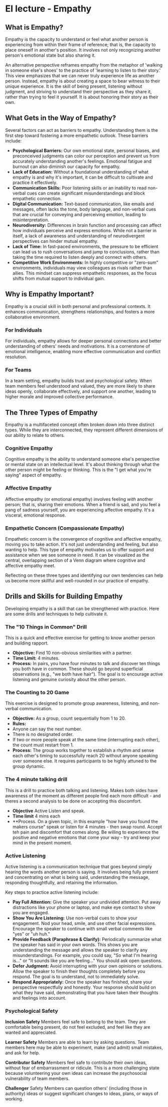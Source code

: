# EI lecture - Empathy

## What is Empathy?

Empathy is the capacity to understand or feel what another person is experiencing from within their frame of reference; that is, the capacity to place oneself in another's position. It involves not only recognizing another person's emotional state but also sharing it.

An alternative perspective reframes empathy from the metaphor of 'walking in someone else's shoes' to the practice of 'learning to listen to their story.' This view emphasizes that we can never truly experience life as another person. Instead, empathy is about creating a space to bear witness to their unique experience. It is the skill of being present, listening without judgment, and striving to understand their perspective as they share it, rather than trying to feel it yourself. It is about honoring their story as their own.

## What Gets in the Way of Empathy?

Several factors can act as barriers to empathy. Understanding them is the first step toward fostering a more empathetic outlook. These barriers include:

* **Psychological Barriers:** Our own emotional state, personal biases, and preconceived judgments can color our perception and prevent us from accurately understanding another's feelings. Emotional fatigue and burnout can also diminish our capacity for empathy.
* **Lack of Education:** Without a foundational understanding of what empathy is and why it's important, it can be difficult to cultivate and practice it effectively.
* **Communication Skills:** Poor listening skills or an inability to read non-verbal cues can create significant misunderstandings and block empathetic connection.
* **Digital Communication:** Text-based communication, like emails and messages, often lacks the tone, body language, and non-verbal cues that are crucial for conveying and perceiving emotion, leading to misinterpretation.
* **Neurodiversity:** Differences in brain function and processing can affect how individuals perceive and express emotions. While not a barrier in itself, a lack of awareness and understanding of neurodivergent perspectives can hinder mutual empathy.
* **Lack of Time:** In fast-paced environments, the pressure to be efficient can lead us to rush conversations and jump to conclusions, rather than taking the time required to listen deeply and connect with others.
* **Competitive Work Environments:** In highly competitive or "zero-sum" environments, individuals may view colleagues as rivals rather than allies. This mindset can suppress empathetic responses, as the focus shifts from mutual support to individual gain.

## Why is Empathy Important?

Empathy is a crucial skill in both personal and professional contexts. It enhances communication, strengthens relationships, and fosters a more collaborative environment.

### For Individuals

For individuals, empathy allows for deeper personal connections and better understanding of others' needs and motivations. It is a cornerstone of emotional intelligence, enabling more effective communication and conflict resolution.

### For Teams

In a team setting, empathy builds trust and psychological safety. When team members feel understood and valued, they are more likely to share ideas openly, collaborate effectively, and support one another, leading to higher morale and improved collective performance.

## The Three Types of Empathy

Empathy is a multifaceted concept often broken down into three distinct types. While they are interconnected, they represent different dimensions of our ability to relate to others.

### Cognitive Empathy

Cognitive empathy is the ability to understand someone else's perspective or mental state on an intellectual level. It's about thinking through what the other person might be feeling or thinking. This is the "I get what you're saying" aspect of empathy.

### Affective Empathy

Affective empathy (or emotional empathy) involves feeling *with* another person; that is, sharing their emotions. When a friend is sad, and you feel a pang of sadness yourself, you are experiencing affective empathy. It's a visceral, emotional response.

### Empathetic Concern (Compassionate Empathy)

Empathetic concern is the convergence of cognitive and affective empathy, moving you to take action. It's not just understanding and feeling, but also wanting to help. This type of empathy motivates us to offer support and assistance when we see someone in need. It can be visualized as the central, overlapping section of a Venn diagram where cognitive and affective empathy meet.

Reflecting on these three types and identifying our own tendencies can help us become more skillful and well-rounded in our practice of empathy.

## Drills and Skills for Building Empathy

Developing empathy is a skill that can be strengthened with practice. Here are some drills and techniques to help cultivate it.

### The "10 Things in Common" Drill

This is a quick and effective exercise for getting to know another person and building rapport.

* **Objective:** Find 10 non-obvious similarities with a partner.
* **Time Limit:** 4 minutes.
* **Process:** In pairs, you have four minutes to talk and discover ten things you both have in common. These should go beyond superficial observations (e.g., "we both have hair"). The goal is to encourage active listening and genuine curiosity about the other person.

### The Counting to 20 Game

This exercise is designed to promote group awareness, listening, and non-verbal communication.

* **Objective:** As a group, count sequentially from 1 to 20.
* **Rules:**
* Anyone can say the next number.
* There is no designated order.
* If two or more people speak at the same time (interrupting each other), the count must restart from 1.
* **Process:** The group works together to establish a rhythm and sense each other's timing to successfully reach 20 without anyone speaking over someone else. It requires participants to be highly attuned to the group dynamic.

### The 4 minute talking drill

This is a drill to practice both talking and listening. Makes both sides have awareness of the moment as different people find each more difficult - and theres a second analysis to be done on accepting this discomfort.

* **Objective** Active Listen and speak.
* **Time limit** 4 mins each
* **Process. On a given topic, in this example "how have you found the makers course" speak or listen for 4 minutes - then swap round. Accept teh pain and discomfort that comes along. Be willing to experience the positive and negative emotions that come your way - try and keep your mind in the present moment.

### Active Listening

Active listening is a communication technique that goes beyond simply hearing the words another person is saying. It involves being fully present and concentrating on what is being said, understanding the message, responding thoughtfully, and retaining the information.

Key steps to practice active listening include:

* **Pay Full Attention:** Give the speaker your undivided attention. Put away distractions like your phone or laptop, and make eye contact to show you are engaged.
* **Show You Are Listening:** Use non-verbal cues to show your engagement. Nod your head, smile, and use other facial expressions. Encourage the speaker to continue with small verbal comments like "yes" or "uh huh."
* **Provide Feedback (Paraphrase & Clarify):** Periodically summarize what the speaker has said in your own words. This shows you are understanding the message and allows the speaker to clarify any misunderstandings. For example, you could say, "So what I'm hearing is..." or "It sounds like you are feeling..." You should ask open questions.
* **Defer Judgment:** Avoid interrupting with your own opinions or solutions. Allow the speaker to finish their thoughts completely before you respond. The goal is to understand, not to immediately solve.
* **Respond Appropriately:** Once the speaker has finished, share your perspective respectfully and honestly. Your response should build on what they have said, demonstrating that you have taken their thoughts and feelings into account.

### Psychological Safety

**Inclusion Safety** Members feel safe to belong to the team. They are comfortable being present, do not feel excluded, and feel like they are wanted and appreciated.

**Learner Safety** Members are able to learn by asking questions. Team members here may be able to experiment, make (and admit) small mistakes, and ask for help.

**Contributor Safety** Members feel safe to contribute their own ideas, without fear of embarrassment or ridicule. This is a more challenging state because volunteering your own ideas can increase the psychosocial vulnerability of team members.

**Challenger** Safety Members can question others’ (including those in authority) ideas or suggest significant changes to ideas, plans, or ways of working.
